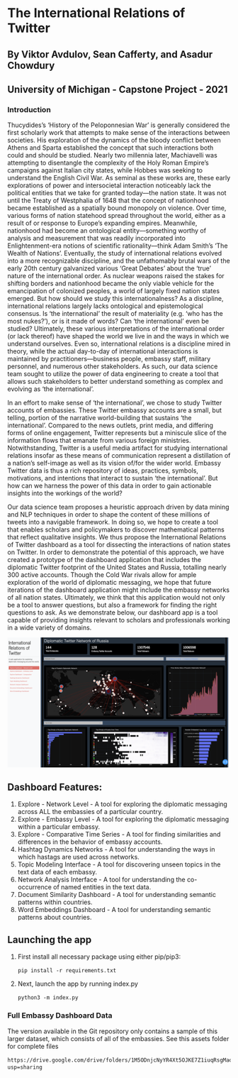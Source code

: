 # The International Relations of Twitter

## By Viktor Avdulov, Sean Cafferty, and Asadur Chowdury
## University of Michigan - Capstone Project - 2021

### Introduction

Thucydides’s ‘History of the Peloponnesian War’ is generally considered the first scholarly work that attempts to make sense of the interactions between societies. His exploration of the dynamics of the bloody conflict between Athens and Sparta established the concept that such interactions both could and should be studied. Nearly two millennia later, Machiavelli was attempting to disentangle the complexity of the Holy Roman Empire’s campaigns against Italian city states, while Hobbes was seeking to understand the English Civil War. As seminal as these works are, these early explorations of power and intersocietal interaction noticeably lack the political entities that we take for granted today––the nation state. It was not until the Treaty of Westphalia of 1648 that the concept of nationhood became established as a spatially bound monopoly on violence. Over time, various forms of nation statehood spread throughout the world, either as a result of or response to Europe’s expanding empires. Meanwhile, nationhood had become an ontological entity––something worthy of analysis and measurement that was readily incorporated into Enlightenment-era notions of scientific rationality––think Adam Smith’s ‘The Wealth of Nations’. Eventually, the study of international relations evolved into a more recognizable discipline, and the unfathomably brutal wars of the early 20th century galvanized various ‘Great Debates’ about the ‘true’ nature of the international order. As nuclear weapons raised the stakes for shifting borders and nationhood became the only viable vehicle for the emancipation of colonized peoples, a world of largely fixed nation states emerged. But how should we study this internationalness? As a discipline, international relations largely lacks ontological and epistemological consensus. Is ‘the international’ the result of materiality (e.g. ‘who has the most nukes?’), or is it made of words? Can ‘the international’ even be studied? Ultimately, these various interpretations of the international order (or lack thereof) have shaped the world we live in and the ways in which we understand ourselves. Even so, international relations is a discipline mired in theory, while the actual day-to-day of international interactions is maintained by practitioners––business people, embassy staff, military personnel, and numerous other stakeholders. As such, our data science team sought to utilize the power of data engineering to create a tool that allows such stakeholders to better understand something as complex and evolving as ‘the international’. 

In an effort to make sense of ‘the international’, we chose to study Twitter accounts of embassies. These Twitter embassy accounts are a small, but telling, portion of the narrative world-building that sustains ‘the international’. Compared to the news outlets, print media, and differing forms of online engagement, Twitter represents but a miniscule slice of the information flows that emanate from various foreign ministries. Notwithstanding, Twitter is a useful media artifact for studying international relations insofar as these means of communication represent a distillation of a nation’s self-image as well as its vision of/for the wider world. Embassy Twitter data is thus a rich repository of ideas, practices, symbols, motivations, and intentions that interact to sustain ‘the international’. But how can we harness the power of this data in order to gain actionable insights into the workings of the world? 

Our data science team proposes a heuristic approach driven by data mining and NLP techniques in order to shape the content of these millions of tweets into a navigable framework. In doing so, we hope to create a tool that enables scholars and policymakers to discover mathematical patterns that reflect qualitative insights. We thus propose the International Relations of Twitter dashboard as a tool for dissecting the interactions of nation states on Twitter. In order to demonstrate the potential of this approach, we have created a prototype of the dashboard application that includes the diplomatic Twitter footprint of the United States and Russia, totalling nearly 300 active accounts. Though the Cold War rivals allow for ample exploration of the world of diplomatic messaging, we hope that future iterations of the dashboard application might include the embassy networks of all nation states. Ultimately, we think that this application would not only be a tool to answer questions, but also a framework for finding the right questions to ask. As we demonstrate below, our dashboard app is a tool capable of providing insights relevant to scholars and professionals working in a wide variety of domains. 

![Alt text](/assets/screenshot_dash.png?raw=true "Optional Title")

## Dashboard Features:
1. Explore - Network Level - 
   A tool for exploring the diplomatic messaging across ALL the embassies of a particular country.
2. Explore - Embassy Level - 
   A tool for exploring the diplomatic messaging within a particular embassy.
3. Explore - Comparative Time Series - 
   A tool for finding similarities and differences in the behavior of embassy accounts.
4. Hashtag Dynamics Networks - 
   A tool for understanding the ways in which hastags are used across networks.
5. Topic Modeling Interface - 
   A tool for discovering unseen topics in the text data of each embassy.
6. Network Analysis Interface - 
   A tool for understanding the co-occurrence of named entities in the text data.
7. Document Similarity Dashboard - 
   A tool for understanding semantic patterns within countries.
8. Word Embeddings Dashboard - 
   A tool for understanding semantic patterns about countries. 

## Launching the app
1. First install all necessary package using either pip/pip3:
   ```shell
   pip install -r requirements.txt
   ```
2. Next, launch the app by running index.py
   ```shell
   python3 -m index.py
   ```

### Full Embassy Dashboard Data
The version available in the Git repository only contains a sample of this larger dataset, which consists of all of the embassies. See this assets folder for complete files
```shell
https://drive.google.com/drive/folders/1M5ODnjcNyYR4Xt5OJKE7Z1iuqRsgMaoB?usp=sharing
```
